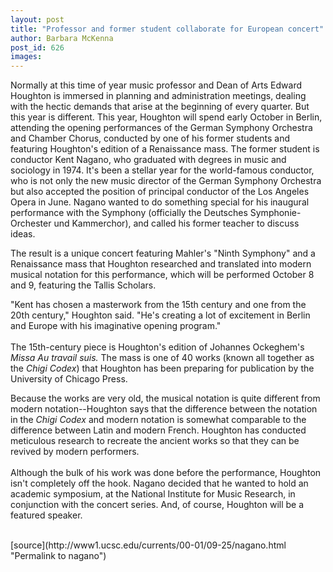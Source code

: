 ```yaml
---
layout: post
title: "Professor and former student collaborate for European concert"
author: Barbara McKenna
post_id: 626
images:
---
```


<p>
  Normally at this time of year music professor and Dean of Arts Edward Houghton is immersed in planning and administration meetings, dealing with the hectic demands that arise at the beginning of every quarter. But this year is different. This year, Houghton will spend early October in Berlin, attending the opening performances of the German Symphony Orchestra and Chamber Chorus, conducted by one of his former students and featuring Houghton's edition of a Renaissance mass. The former student is conductor Kent Nagano, who graduated with degrees in music and sociology in 1974. It's been a stellar year for the world-famous conductor, who is not only the new music director of the German Symphony Orchestra but also accepted the position of principal conductor of the Los Angeles Opera in June. Nagano wanted to do something special for his inaugural performance with the Symphony (officially the Deutsches Symphonie-Orchester und Kammerchor), and called his former teacher to discuss ideas.
</p>
<p>
  The result is a unique concert featuring Mahler's "Ninth Symphony" and a Renaissance mass that Houghton researched and translated into modern musical notation for this performance, which will be performed October 8 and 9, featuring the Tallis Scholars.
</p>
<p>
  "Kent has chosen a masterwork from the 15th century and one from the 20th century," Houghton said. "He's creating a lot of excitement in Berlin and Europe with his imaginative opening program."<br>
  <br>
  The 15th-century piece is Houghton's edition of Johannes Ockeghem's <i>Missa Au travail suis.</i> The mass is one of 40 works (known all together as the <i>Chigi Codex</i>) that Houghton has been preparing for publication by the University of Chicago Press.
</p>
<p>
  Because the works are very old, the musical notation is quite different from modern notation--Houghton says that the difference between the notation in the <i>Chigi Codex</i> and modern notation is somewhat comparable to the difference between Latin and modern French. Houghton has conducted meticulous research to recreate the ancient works so that they can be revived by modern performers.<br>
  <br>
  Although the bulk of his work was done before the performance, Houghton isn't completely off the hook. Nagano decided that he wanted to hold an academic symposium, at the National Institute for Music Research, in conjunction with the concert series. And, of course, Houghton will be a featured speaker.<br>
  <br>

</p>
[source](http://www1.ucsc.edu/currents/00-01/09-25/nagano.html "Permalink to nagano")
